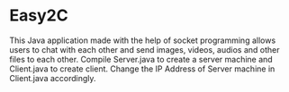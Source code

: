 # Easy2C
This Java application made with the help of socket programming allows users to chat with each other and send images, videos, audios and other files to each other.
Compile Server.java to create a server machine and Client.java to create client.
Change the IP Address of Server machine in Client.java accordingly.
